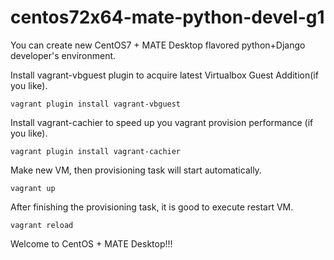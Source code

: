 # centos72x64-mate-python-devel-g1

You can create new CentOS7 + MATE Desktop flavored python+Django developer's environment.

Install vagrant-vbguest plugin to acquire latest Virtualbox Guest Addition(if you like).
```
vagrant plugin install vagrant-vbguest
```

Install vagrant-cachier to speed up you vagrant provision performance (if you like).
```
vagrant plugin install vagrant-cachier
```

Make new VM, then provisioning task will start automatically.
```
vagrant up
```

After finishing the provisioning task, it is good to execute restart VM.
```
vagrant reload
```

Welcome to CentOS + MATE Desktop!!!



